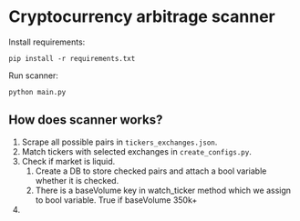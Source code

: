 # Cryptocurrency arbitrage scanner

Install requirements:

`pip install -r requirements.txt`

Run scanner:

`python main.py`


## How does scanner works?

1. Scrape all possible pairs in `tickers_exchanges.json`.
2. Match tickers with selected exchanges in `create_configs.py`.
3. Check if market is liquid.
   1. Create a DB to store checked pairs and attach a bool variable whether it is checked.
   2. There is a baseVolume key in watch_ticker method which we assign to bool variable. True if baseVolume 350k+
4. 